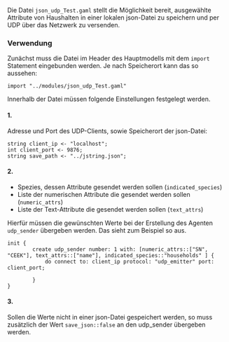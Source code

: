Die Datei `json_udp_Test.gaml` stellt die Möglichkeit bereit, ausgewählte Attribute von Haushalten in einer lokalen json-Datei zu speichern und per UDP über das Netzwerk zu versenden.
### Verwendung
Zunächst muss die Datei im Header des Hauptmodells mit dem `import` Statement eingebunden werden. Je nach Speicherort kann das so aussehen:
```
import "../modules/json_udp_Test.gaml"
 ```

Innerhalb der Datei müssen folgende Einstellungen festgelegt werden.
#### 1.
Adresse und Port des UDP-Clients, sowie Speicherort der json-Datei:
```
string client_ip <- "localhost";
int client_port <- 9876;
string save_path <- "../jstring.json";
```
#### 2.
- Spezies, dessen Attribute gesendet werden sollen (`indicated_species`)
- Liste der numerischen Attribute die gesendet werden sollen (`numeric_attrs`)
- Liste der Text-Attribute die gesendet werden sollen (`text_attrs`)

Hierfür müssen die gewünschten Werte bei der Erstellung des Agenten `udp_sender` übergeben werden. Das sieht zum Beispiel so aus.
```
init {
		create udp_sender number: 1 with: [numeric_attrs::["SN", "CEEK"], text_attrs::["name"], indicated_species::"households" ] {
			do connect to: client_ip protocol: "udp_emitter" port: client_port;

		}
}
```
#### 3.
Sollen die Werte nicht in einer json-Datei gespeichert werden, so muss zusätzlich der Wert `save_json::false` an den udp_sender übergeben werden. 
